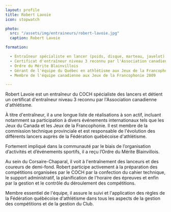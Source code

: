 ```yaml
---
layout: profile
title: Robert Lavoie
icon: stopwatch

photo:
  src: "/assets/img/entraineurs/robert-lavoie.jpg"
  caption: Robert Lavoie

formation:

  - Entraîneur spécialiste en lancer (poids, disque, marteau, javelot) et demi-fond
  - Certificat d'entraîneur niveau 3 reconnu par l'Association canadienned'athlétisme
  - Ordre du Mérite Blainvillois
  - Gérant de l'équipe du Québec en athlétisme aux Jeux de la Francophonie 2005
  - Membre de l'équipe canadienne aux Jeux de la Francophonie 2009

---
```


Robert Lavoie est un entraîneur du COCH spécialiste des lancers et détient un certificat d'entraîneur niveau 3 reconnu par l'Association canadienne d'athlétisme.

À titre d'entraîneur, il a une longue liste de réalisations à son actif, incluant notamment sa participation à divers événements internationaux tels que les Jeux du Canada et les Jeux de la Francophonie. Il est membre de la commission technique provinciale et est responsable de l'évolution des différents lancers auprès de la Fédération québécoise d'athlétisme.

Fortement impliqué dans la communauté par le biais de l’organisation d’activités et d’événements sportifs, il a reçu l’Ordre du Mérite Blainvillois.

Au sein du Corsaire-Chaparal, il voit à l'entraînement des lanceurs et des coureurs de demi-fond. Robert participe activement à la préparation des compétitions organisées par le COCH par la confection du cahier technique, le support administratif, la planification de l'horaire des épreuves et enfin par la gestion et le contrôle du déroulement des compétitions.

Membre essentiel de l'équipe, il assure le suivi et l'application des règles de la Fédération québécoise d'athlétisme dans tous les aspects de la gestion des compétitions et de la gestion du Club.
